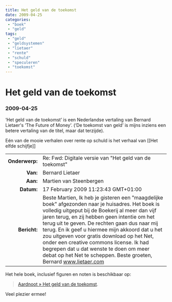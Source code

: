 ```yaml
---
title: Het geld van de toekomst
date: 2009-04-25
categories:
 - "boek"
 - "geld"
tags:
 - "geld"
 - "geldsystemen"
 - "lietaer"
 - "rente"
 - "schuld"
 - "speculeren"
 - "toekomst"
---
```


# Het geld van de toekomst
### 2009-04-25

‘Het geld van de toekomst’ is een Nederlandse vertaling van Bernard Lietaer's ‘The Future of Money’. (‘De toekomst van geld’ is mijns inziens een betere vertaling van de titel, maar dat terzijde).

Eén van de mooie verhalen over rente op schuld is het verhaal van [[Het elfde schijfje]]

|||
|--:|---|
| **Onderwerp:**| Re: Fwd: Digitale versie van "Het geld van de toekomst" |
 **Van:**| Bernard Lietaer |
| **Aan:**| Martien van Steenbergen |
| **Datum:** |17 February 2009 11:23:43 GMT+01:00 |
| **Bericht:** | Beste Martien,  Ik heb je gisteren een "maagdelijke boek" afgezonden naar je huisadres.  Het boek is volledig uitgeput bij de Boekerij al meer dan vijf jaren terug, en zij hebben geen intentie om het terug uit te geven.  De rechten gaan dus naar mij terug.  En ik geef u hiermee mijn akkoord dat u het zou uitgeven voor gratis download op het Net, onder een creative commons license.  Ik had begrepen dat u dat wenste te doen om meer debat op het Net te scheppen.  Beste groeten,  Bernard  www.lietaer.com |


Het hele boek, inclusief figuren en noten is beschikbaar op:
> [Aardnoot » Het geld van de toekomst](http://aardnoot.nl/Het_geld_van_de_toekomst).

Veel plezier ermee!

